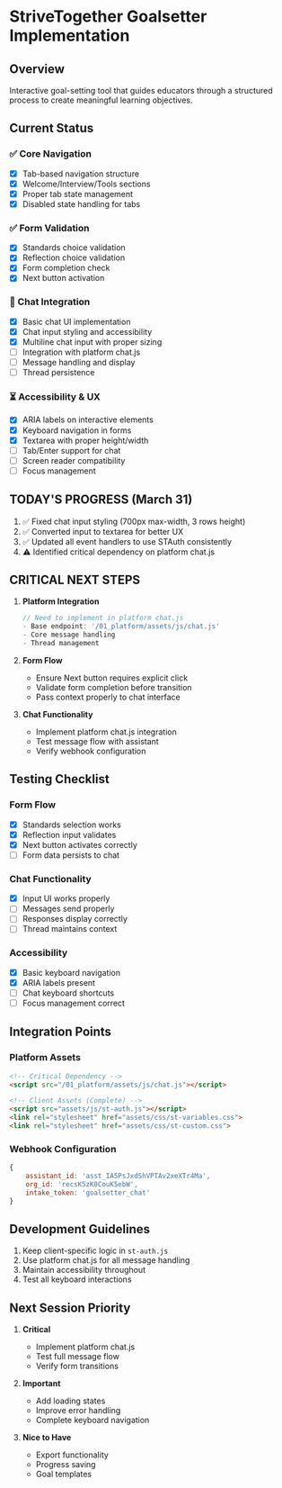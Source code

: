 # StriveTogether Goalsetter Implementation

## Overview
Interactive goal-setting tool that guides educators through a structured process to create meaningful learning objectives.

## Current Status

### ✅ Core Navigation
- [x] Tab-based navigation structure
- [x] Welcome/Interview/Tools sections
- [x] Proper tab state management
- [x] Disabled state handling for tabs

### ✅ Form Validation
- [x] Standards choice validation
- [x] Reflection choice validation
- [x] Form completion check
- [x] Next button activation

### 🔄 Chat Integration
- [x] Basic chat UI implementation
- [x] Chat input styling and accessibility
- [x] Multiline chat input with proper sizing
- [ ] Integration with platform chat.js
- [ ] Message handling and display
- [ ] Thread persistence

### ⏳ Accessibility & UX
- [x] ARIA labels on interactive elements
- [x] Keyboard navigation in forms
- [x] Textarea with proper height/width
- [ ] Tab/Enter support for chat
- [ ] Screen reader compatibility
- [ ] Focus management

## TODAY'S PROGRESS (March 31)
1. ✅ Fixed chat input styling (700px max-width, 3 rows height)
2. ✅ Converted input to textarea for better UX
3. ✅ Updated all event handlers to use STAuth consistently
4. ⚠️ Identified critical dependency on platform chat.js

## CRITICAL NEXT STEPS
1. **Platform Integration**
   ```javascript
   // Need to implement in platform chat.js
   - Base endpoint: '/01_platform/assets/js/chat.js'
   - Core message handling
   - Thread management
   ```

2. **Form Flow**
   - Ensure Next button requires explicit click
   - Validate form completion before transition
   - Pass context properly to chat interface

3. **Chat Functionality**
   - Implement platform chat.js integration
   - Test message flow with assistant
   - Verify webhook configuration

## Testing Checklist

### Form Flow
- [x] Standards selection works
- [x] Reflection input validates
- [x] Next button activates correctly
- [ ] Form data persists to chat

### Chat Functionality
- [x] Input UI works properly
- [ ] Messages send properly
- [ ] Responses display correctly
- [ ] Thread maintains context

### Accessibility
- [x] Basic keyboard navigation
- [x] ARIA labels present
- [ ] Chat keyboard shortcuts
- [ ] Focus management correct

## Integration Points

### Platform Assets
```html
<!-- Critical Dependency -->
<script src="/01_platform/assets/js/chat.js"></script>

<!-- Client Assets (Complete) -->
<script src="assets/js/st-auth.js"></script>
<link rel="stylesheet" href="assets/css/st-variables.css">
<link rel="stylesheet" href="assets/css/st-custom.css">
```

### Webhook Configuration
```javascript
{
    assistant_id: 'asst_IA5PsJxdShVPTAv2xeXTr4Ma',
    org_id: 'recsK5zK0CouK5ebW',
    intake_token: 'goalsetter_chat'
}
```

## Development Guidelines

1. Keep client-specific logic in `st-auth.js`
2. Use platform chat.js for all message handling
3. Maintain accessibility throughout
4. Test all keyboard interactions

## Next Session Priority

1. **Critical**
   - Implement platform chat.js
   - Test full message flow
   - Verify form transitions

2. **Important**
   - Add loading states
   - Improve error handling
   - Complete keyboard navigation

3. **Nice to Have**
   - Export functionality
   - Progress saving
   - Goal templates 